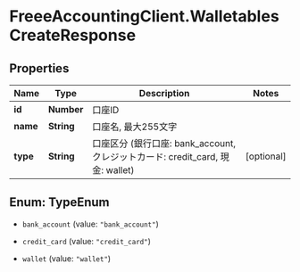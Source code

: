# FreeeAccountingClient.WalletablesCreateResponse

## Properties
Name | Type | Description | Notes
------------ | ------------- | ------------- | -------------
**id** | **Number** | 口座ID | 
**name** | **String** | 口座名, 最大255文字 | 
**type** | **String** | 口座区分 (銀行口座: bank_account, クレジットカード: credit_card, 現金: wallet) | [optional] 


<a name="TypeEnum"></a>
## Enum: TypeEnum


* `bank_account` (value: `"bank_account"`)

* `credit_card` (value: `"credit_card"`)

* `wallet` (value: `"wallet"`)




